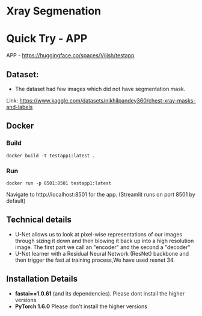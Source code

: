 # Xray Segmenation

# Quick Try - APP

APP - https://huggingface.co/spaces/Vijish/testapp

## Dataset:

- The dataset had few images which did not have segmentation mask.

Link: https://www.kaggle.com/datasets/nikhilpandey360/chest-xray-masks-and-labels


## Docker

### Build
```
docker build -t testapp1:latest .
```

### Run
```
docker run -p 8501:8501 testapp1:latest
```

Navigate to http://localhost:8501 for the app. (Streamlit runs on port 8501 by default)

## Technical details
- U-Net allows us to look at pixel-wise representations of our images through sizing it down and then blowing it back up into a high resolution image. The first part we call an "encoder" and the second a "decoder"
-  U-Net learner with a Residual Neural Network (ResNet) backbone and then trigger the fast.ai training process,We have used resnet 34.


## Installation Details

- **fastai==1.0.61** (and its dependencies).  Please dont install the higher versions
- **PyTorch 1.6.0** Please don't install the higher versions


